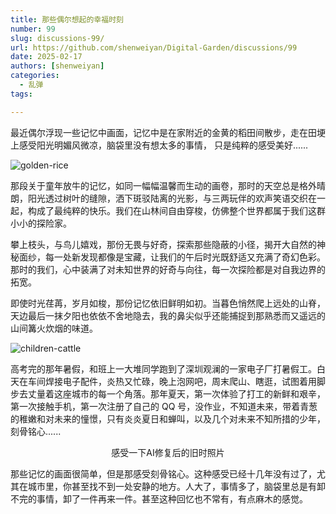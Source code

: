 ```yaml
---
title: 那些偶尔想起的幸福时刻
number: 99
slug: discussions-99/
url: https://github.com/shenweiyan/Digital-Garden/discussions/99
date: 2025-02-17
authors: [shenweiyan]
categories: 
  - 乱弹
tags: 

---
```


最近偶尔浮现一些记忆中画面，记忆中是在家附近的金黄的稻田间散步，走在田埂上感受阳光明媚风微凉，脑袋里没有想太多的事情， 只是纯粹的感受美好......

<!-- more -->

![golden-rice](https://kg.weiyan.cc/2025/02/golden-rice.jpg)

那段关于童年放牛的记忆，如同一幅幅温馨而生动的画卷，那时的天空总是格外晴朗，阳光透过树叶的缝隙，洒下斑驳陆离的光影，与三两玩伴的欢声笑语交织在一起，构成了最纯粹的快乐。我们在山林间自由穿梭，仿佛整个世界都属于我们这群小小的探险家。

攀上枝头，与鸟儿嬉戏，那份无畏与好奇，探索那些隐蔽的小径，揭开大自然的神秘面纱，每一处新发现都像是宝藏，让我们的午后时光既舒适又充满了奇幻色彩。那时的我们，心中装满了对未知世界的好奇与向往，每一次探险都是对自我边界的拓宽。

即使时光荏苒，岁月如梭，那份记忆依旧鲜明如初。当暮色悄然爬上远处的山脊，天边最后一抹夕阳也依依不舍地隐去，我的鼻尖似乎还能捕捉到那熟悉而又遥远的山间篝火炊烟的味道。

![children-cattle](https://kg.weiyan.cc/2025/02/children-cattle.jpg)

高考完的那年暑假，和班上一大堆同学跑到了深圳观澜的一家电子厂打暑假工。白天在车间焊接电子配件，炎热又忙碌，晚上泡网吧，周末爬山、瞎逛，试图着用脚步去丈量着这座城市的每一个角落。那年夏天，第一次体验了打工的新鲜和艰辛，第一次接触手机，第一次注册了自己的 QQ 号，没作业，不知道未来，带着青葱的稚嫩和对未来的憧憬，只有炎炎夏日和蝉叫，以及几个对未来不知所措的少年，刻骨铭心......

<p align="center">
    <img src="https://kg.weiyan.cc/2025/02/09-aug-09.jpg" alt><br>
    <span>感受一下AI修复后的旧时照片</span>
</p>


那些记忆的画面很简单，但是那感受刻骨铭心。这种感受已经十几年没有过了，尤其在城市里，你甚至找不到一处安静的地方。人大了，事情多了，脑袋里总是有卸不完的事情，卸了一件再来一件。甚至这种回忆也不常有，有点麻木的感觉。

<script src="https://giscus.app/client.js"
	data-repo="shenweiyan/Digital-Garden"
	data-repo-id="R_kgDOKgxWlg"
	data-mapping="number"
	data-term="99"
	data-reactions-enabled="1"
	data-emit-metadata="0"
	data-input-position="bottom"
	data-theme="light"
	data-lang="zh-CN"
	crossorigin="anonymous"
	async>
</script>
